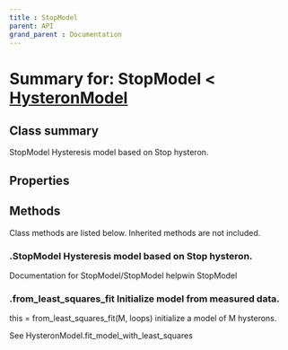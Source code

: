 ```yaml
---
title : StopModel
parent: API
grand_parent : Documentation
---
```

# Summary for: **StopModel**  < [HysteronModel](HysteronModel.html)

## Class summary

StopModel Hysteresis model based on Stop hysteron.

## Properties


## Methods

Class methods are listed below. Inherited methods are not included.

### .**StopModel** Hysteresis model based on Stop hysteron.
Documentation for StopModel/StopModel
helpwin StopModel

### .**from_least_squares_fit** Initialize model from measured data.

this = from_least_squares_fit(M, loops) initialize a model of M
hysterons.

See HysteronModel.fit_model_with_least_squares


